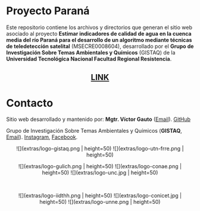 # Proyecto Paraná

Este repositorio contiene los archivos y directorios que generan el sitio web asociado al proyecto <b>Estimar indicadores de calidad de agua en la cuenca media del río Paraná para el desarrollo de un algoritmo mediante técnicas de teledetección satelital</b> (MSECRE0008604), desarrollado por el <b>Grupo de Investigación Sobre Temas Ambientales y Químicos</b> (GISTAQ) de la <b>Universidad Tecnológica Nacional Facultad Regional Resistencia</b>.

<span align="center">

## [LINK](https://vhgauto.quarto.pub/gistaq-parana/)

</span>

# Contacto

Sitio web desarrollado y mantenido por: <b>Mgtr. Víctor Gauto</b> ([Email](mailto:victor.gauto@outlook.com)). [GitHub](https://github.com/vhgauto)

Grupo de Investigación Sobre Temas Ambientales y Químicos (<b>GISTAQ</b>, [Email](mailto:victor.gauto@outlook.com)). [Instagram](https://www.instagram.com/gistaq.utn/), [Facebook](https://www.facebook.com/GISTAQ).

<center>
![](extras/logo-gistaq.png | height=50) ![](extras/logo-utn-frre.png | height=50)

<br>

![](extras/logo-gulich.png | height=50) ![](extras/logo-conae.png | height=50) ![](extras/logo-unc.jpg | height=50)

<br>

![](extras/logo-iidthh.png | height=50) ![](extras/logo-conicet.jpg | height=50) ![](extras/logo-unne.png | height=50)

</center>
